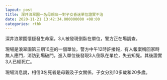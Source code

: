 ```yaml
---
layout: post
title: 深井浪翠園一名母親及一對子女昏迷單位證實不治
date: 2020-11-21 13:42:34.000000000 +08:00
categories: rthk
---
```


深井浪翠園懷疑發生命案，3人被發現倒臥在單位，警方正在場調查。

現場是浪翠園第三期10座的一個單位，警方中午12時許接報，有人報案稱回家時無人應門，消防到場破門，進入單位後發現3人倒臥在單位，失去知覺。其後證實3人已經死亡。

現場消息說，相信3名死者是母親及子女關係，子女分別10多歲和20多歲。
